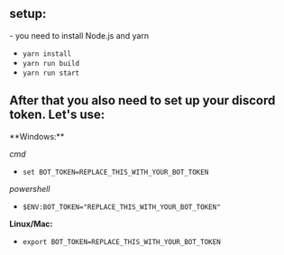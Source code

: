 <h2>setup:</h2>
- you need to install Node.js and yarn

- `yarn install`
- `yarn run build`
- `yarn run start`

<h2>After that you also need to set up your discord token. Let's use:</h2>
**Windows:**

_cmd_
- `set BOT_TOKEN=REPLACE_THIS_WITH_YOUR_BOT_TOKEN`

_powershell_
- `$ENV:BOT_TOKEN="REPLACE_THIS_WITH_YOUR_BOT_TOKEN"`

**Linux/Mac:**
- `export BOT_TOKEN=REPLACE_THIS_WITH_YOUR_BOT_TOKEN`
